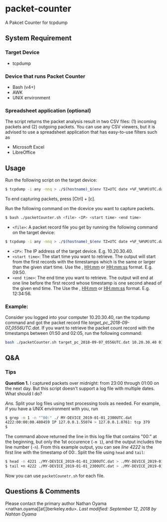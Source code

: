 # packet-counter
A Pakcet Counter for tcpdump

## System Requirement
### Target Device
* tcpdump

### Device that runs Packet Counter
* Bash (v4+)
* AWK
* UNIX environment

### Spreadsheet application (optional)
The script returns the packet analysis result in two CSV files: (1) incoming packets and (2) outgoing packets. You can use any CSV viewers, but it is advised to use a spreadsheet application that has easy-to-use filters such as
* Microsoft Excel
* LibreOffice

## Usage
Run the following script on the target device:
```bash
$ tcpdump -i any -nnq > ./$(hostname)_$(env TZ=UTC date +%F_%H%M)UTC.dat
```
To end capturing packets, press [Ctrl] + [c].

Run the following command on the dcevice you want to capture packets.
```bash
$ bash ./packetCounter.sh <file> <IP> <start time> <end time>
```
* `<file>`: A packet record file you get by running the following command on the target device:
```bash
$ tcpdump -i any -nnq > ./$(hostname)_$(env TZ=UTC date +%F_%H%M)UTC.dat
```
* `<IP>`: The IP address of the target device. E.g. 10.20.30.40.
* `<start time>`: The start time you want to retrieve. The output will start from the first records with the timestamps which is the same or larger than the given start time. Use the <HH>, <HH:mm> or <HH:mm:ss> format. E.g. 09:50.
* `<end time>`: The end time you want to retrieve. The output will end at one line before the first record whose timestamp is one second ahead of the given end time. The Use the <HH>, <HH:mm> or <HH:mm:ss> format. E.g. 12:34:56.

### Example:
Consider you logged into your computer 10.20.30.40, ran the tcpdump command and got the packet record file _target_pc_2018-09-07_0556UTC.dat_.  If you want to retrieve the packet count record with the timestamps between 01:50 and 02:05, run the following command:
```bash
bash ./packetCounter.sh target_pc_2018-09-07_0556UTC.dat 10.20.30.40 01:50 02:05
```


## Q&A
### Tips
**Question 1.** I captured packets over midnight: from 23:00 through 01:00 on the next day.  But this script doesn't support a log file with multiple dates.  What should I do?

_Ans._ Split your log files using text processing tools as needed.  For example, if you have a UNIX environment with you, run

```bash
$ grep -m 1 -n "^00:" ./ MY-DEVICE_2019-01-01_2300UTC.dat
4222:00:00:00.480459 IP 127.0.0.1.55074 > 127.0.0.1.8761: tcp 379
$
```

The command above returned the line in this log file that contains "00:" at the beginning, but only the 1st occurence (`-m 1`), and the output includes the line number (`-n`).  From this example output, you can see _line 4222_ is the first line with the timestamp of 00:. Split the file using `head` and `tail`:

```bash
$ head -n 4221 ./MY-DEVICE_2019-01-01_2300UTC.dat > ./MY-DEVICE_2019-01-01_2300_2359.dat
$ tail +n 4222 ./MY-DEVICE_2019-01-01_2300UTC.dat > ./MY-DEVICE_2019-01-02_0000_0100.dat
```
Now you can use `packetCounetr.sh` for each file.


## Questions & Comments
Please contact the primary author Nathan Oyama <nathan.oyama[[at]]berkeley.edu>.
_Last modified: September 12, 2018 by Nahtan Oyama_
